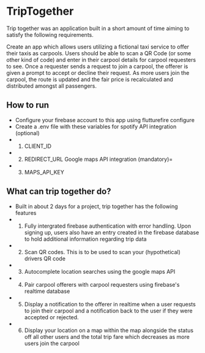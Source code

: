 # TripTogether

Trip together was an application built in a short amount of time aiming to satisfy the following requirements.

Create an app which allows users utilizing a fictional taxi service to offer their taxis as carpools. Users
should be able to scan a QR Code (or some other kind of code) and enter in their carpool details for carpool requesters
to see. Once a requester sends a request to join a carpool, the offerer is given a prompt to accept or decline their request.
As more users join the carpool, the route is updated and the fair price is recalculated and distributed amongst all passengers.

## How to run

- Configure your firebase account to this app using flutturefire configure
- Create a .env file with these variables for 
spotify API integration (optional)
- 1. CLIENT_ID
- 2. REDIRECT_URL
Google maps API integration (mandatory)=
- 3. MAPS_API_KEY

## What can trip together do?

- Built in about 2 days for a project, trip together has the following features
- 1. Fully intergrated firebase authentication with error handling. Upon signing up, users also have an entry created in the firebase database to hold additional information regarding trip data
- 2. Scan QR codes. This is to be used to scan your (hypothetical) drivers QR code 
- 3. Autocomplete location searches using the google maps API
- 4. Pair carpool offerers with carpool requesters using firebase's realtime database 
- 5. Display a notification to the offerer in realtime when a user requests to join their carpool and a notification back to the user if they were accepted or rejected.
- 6. Display your location on a map within the map alongside the status off all other users and the total trip fare which decreases as more users join the carpool